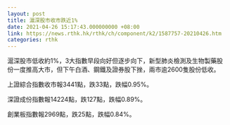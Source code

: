 ```yaml
---
layout: post
title: 滬深股市收市跌近1%
date: 2021-04-26 15:17:43.000000000 +08:00
link: https://news.rthk.hk/rthk/ch/component/k2/1587757-20210426.htm
categories: rthk
---
```


滬深股市低收約1%，3大指數早段向好但逐步向下，新型肺炎檢測及生物製藥股份一度推高大市，但下午白酒、鋼鐵及證券股下挫，兩市逾2600隻股份低收。

上證綜合指數收市報3441點，跌33點，跌幅0.95%。

深證成份指數報14224點，跌127點，跌幅0.89%。

創業板指數報2969點，跌25點，跌幅0.84%。

